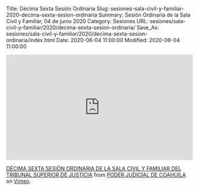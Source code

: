 Title: Décima Sexta Sesión Ordinaria
Slug: sesiones-sala-civil-y-familiar-2020-decima-sexta-sesion-ordinaria
Summary: Sesión Ordinaria de la Sala Civil y Familiar, 04 de junio 2020
Category: Sesiones
URL: sesiones/sala-civil-y-familiar/2020/decima-sexta-sesion-ordinaria/
Save_As: sesiones/sala-civil-y-familiar/2020/decima-sexta-sesion-ordinaria/index.html
Date: 2020-06-04 11:00:00
Modified: 2020-06-04 11:00:00


<div style="padding:56.25% 0 0 0;position:relative;"><iframe src="https://player.vimeo.com/video/424822617" style="position:absolute;top:0;left:0;width:100%;height:100%;" frameborder="0" allow="autoplay; fullscreen" allowfullscreen></iframe></div><script src="https://player.vimeo.com/api/player.js"></script> <p><a href="https://vimeo.com/424822617">DÉCIMA SEXTA SESIÓN ORDINARIA DE LA SALA CIVIL Y FAMILIAR DEL TRIBUNAL SUPERIOR DE JUSTICIA</a> from <a href="https://vimeo.com/user103229504">PODER JUDICIAL DE COAHUILA</a> on <a href="https://vimeo.com">Vimeo</a>.</p>


